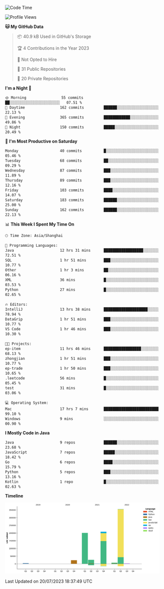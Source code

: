 <!--START_SECTION:waka-->
![Code Time](http://img.shields.io/badge/Code%20Time-1%2C964%20hrs%2015%20mins-blue)

![Profile Views](http://img.shields.io/badge/Profile%20Views-0-blue)

**🐱 My GitHub Data** 

> 📦 40.9 kB Used in GitHub's Storage 
 > 
> 🏆 4 Contributions in the Year 2023
 > 
> 🚫 Not Opted to Hire
 > 
> 📜 31 Public Repositories 
 > 
> 🔑 20 Private Repositories 
 > 
**I'm a Night 🦉** 

```text
🌞 Morning                55 commits          ██░░░░░░░░░░░░░░░░░░░░░░░   07.51 % 
🌆 Daytime                162 commits         ██████░░░░░░░░░░░░░░░░░░░   22.13 % 
🌃 Evening                365 commits         ████████████░░░░░░░░░░░░░   49.86 % 
🌙 Night                  150 commits         █████░░░░░░░░░░░░░░░░░░░░   20.49 % 
```
📅 **I'm Most Productive on Saturday** 

```text
Monday                   40 commits          █░░░░░░░░░░░░░░░░░░░░░░░░   05.46 % 
Tuesday                  68 commits          ██░░░░░░░░░░░░░░░░░░░░░░░   09.29 % 
Wednesday                87 commits          ███░░░░░░░░░░░░░░░░░░░░░░   11.89 % 
Thursday                 89 commits          ███░░░░░░░░░░░░░░░░░░░░░░   12.16 % 
Friday                   103 commits         ████░░░░░░░░░░░░░░░░░░░░░   14.07 % 
Saturday                 183 commits         ██████░░░░░░░░░░░░░░░░░░░   25.00 % 
Sunday                   162 commits         ██████░░░░░░░░░░░░░░░░░░░   22.13 % 
```


📊 **This Week I Spent My Time On** 

```text
🕑︎ Time Zone: Asia/Shanghai

💬 Programming Languages: 
Java                     12 hrs 31 mins      ██████████████████░░░░░░░   72.51 % 
SQL                      1 hr 51 mins        ███░░░░░░░░░░░░░░░░░░░░░░   10.77 % 
Other                    1 hr 3 mins         ██░░░░░░░░░░░░░░░░░░░░░░░   06.16 % 
XML                      36 mins             █░░░░░░░░░░░░░░░░░░░░░░░░   03.53 % 
Python                   27 mins             █░░░░░░░░░░░░░░░░░░░░░░░░   02.65 % 

🔥 Editors: 
IntelliJ                 13 hrs 38 mins      ████████████████████░░░░░   78.94 % 
DataGrip                 1 hr 51 mins        ███░░░░░░░░░░░░░░░░░░░░░░   10.77 % 
VS Code                  1 hr 46 mins        ███░░░░░░░░░░░░░░░░░░░░░░   10.30 % 

🐱‍💻 Projects: 
ep-item                  11 hrs 46 mins      █████████████████░░░░░░░░   68.13 % 
zhongjian                1 hr 51 mins        ███░░░░░░░░░░░░░░░░░░░░░░   10.77 % 
ep-trade                 1 hr 50 mins        ███░░░░░░░░░░░░░░░░░░░░░░   10.65 % 
.leetcode                56 mins             █░░░░░░░░░░░░░░░░░░░░░░░░   05.45 % 
test                     31 mins             █░░░░░░░░░░░░░░░░░░░░░░░░   03.06 % 

💻 Operating System: 
Mac                      17 hrs 7 mins       █████████████████████████   99.10 % 
Windows                  9 mins              ░░░░░░░░░░░░░░░░░░░░░░░░░   00.90 % 
```

**I Mostly Code in Java** 

```text
Java                     9 repos             ██████░░░░░░░░░░░░░░░░░░░   23.68 % 
JavaScript               7 repos             █████░░░░░░░░░░░░░░░░░░░░   18.42 % 
Go                       6 repos             ████░░░░░░░░░░░░░░░░░░░░░   15.79 % 
Python                   5 repos             ███░░░░░░░░░░░░░░░░░░░░░░   13.16 % 
Kotlin                   1 repo              █░░░░░░░░░░░░░░░░░░░░░░░░   02.63 % 
```



**Timeline**

![Lines of Code chart](https://raw.githubusercontent.com/youtiaoguagua/youtiaoguagua/master/assets/bar_graph.png)


 Last Updated on 20/07/2023 18:37:49 UTC
<!--END_SECTION:waka-->